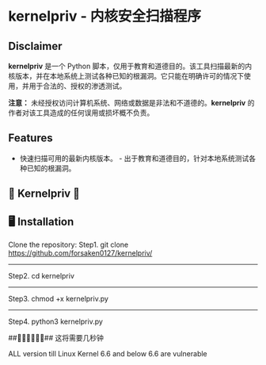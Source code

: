 # kernelpriv - 内核安全扫描程序

## Disclaimer

**kernelpriv** 是一个 Python 脚本，仅用于教育和道德目的。该工具扫描最新的内核版本，并在本地系统上测试各种已知的根漏洞。它只能在明确许可的情况下使用，并用于合法的、授权的渗透测试。

**注意：** 未经授权访问计算机系统、网络或数据是非法和不道德的。**kernelpriv** 的作者对该工具造成的任何误用或损坏概不负责。

## Features

- 快速扫描可用的最新内核版本。 - 出于教育和道德目的，针对本地系统测试各种已知的根漏洞。

## 🚀 Kernelpriv 🚀

## 🖥️ Installation

Clone the repository:
Step1. git clone https://github.com/forsaken0127/kernelpriv/
**********************************************************
Step2. cd kernelpriv
**********************************************************
Step3. chmod +x kernelpriv.py
**********************************************************
Step4. python3 kernelpriv.py

##🚀🚀🚀🚀🚀🚀##
这将需要几秒钟

ALL version till Linux Kernel 6.6 and below 6.6 are vulnerable


